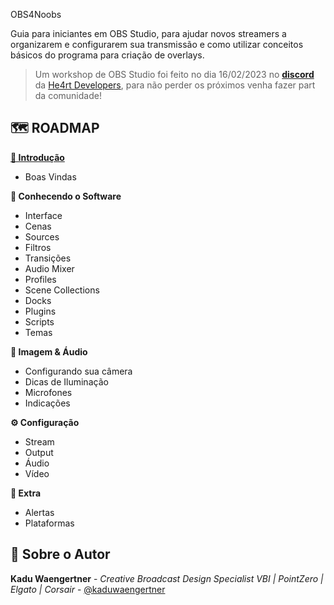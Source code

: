 OBS4Noobs

Guia para iniciantes em OBS Studio, para ajudar novos streamers a organizarem e configurarem sua transmissão e como utilizar conceitos básicos do programa para criação de overlays.

> Um workshop de OBS Studio foi feito no dia 16/02/2023 no [**discord**](https://discord.com/invite/5kwDQuv) da [He4rt Developers](https://heartdevs.com/), para não perder os próximos venha fazer part da comunidade!

## 🗺️ ROADMAP

**[👋 Introdução](/modulos/Introdução)**

 - Boas Vindas

**🧰 Conhecendo o Software**
- Interface
- Cenas
- Sources
- Filtros
- Transições
- Audio Mixer
- Profiles
- Scene Collections
- Docks
- Plugins
- Scripts
- Temas

**🎥 Imagem & Áudio**
- Configurando sua câmera
- Dicas de Iluminação
- Microfones
- Indicações

**⚙️ Configuração**
- Stream
- Output
- Áudio
- Vídeo

**🎁 Extra**
- Alertas
- Plataformas

## 👤 Sobre o Autor

 **Kadu Waengertner** - _Creative Broadcast Design Specialist VBI | PointZero | Elgato | Corsair_ - [@kaduwaengertner](https://twitter.com/kaduwaengertner)
